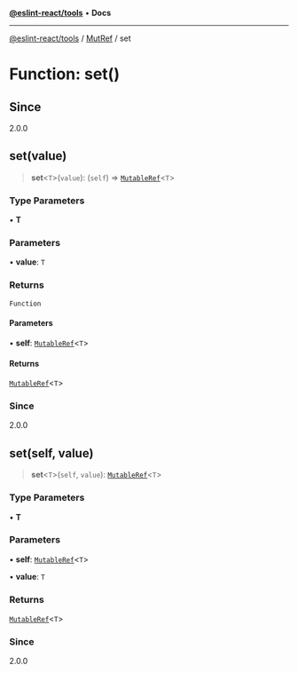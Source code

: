 [**@eslint-react/tools**](../../../README.md) • **Docs**

***

[@eslint-react/tools](../../../README.md) / [MutRef](../README.md) / set

# Function: set()

## Since

2.0.0

## set(value)

> **set**\<`T`\>(`value`): (`self`) => [`MutableRef`](../interfaces/MutableRef.md)\<`T`\>

### Type Parameters

• **T**

### Parameters

• **value**: `T`

### Returns

`Function`

#### Parameters

• **self**: [`MutableRef`](../interfaces/MutableRef.md)\<`T`\>

#### Returns

[`MutableRef`](../interfaces/MutableRef.md)\<`T`\>

### Since

2.0.0

## set(self, value)

> **set**\<`T`\>(`self`, `value`): [`MutableRef`](../interfaces/MutableRef.md)\<`T`\>

### Type Parameters

• **T**

### Parameters

• **self**: [`MutableRef`](../interfaces/MutableRef.md)\<`T`\>

• **value**: `T`

### Returns

[`MutableRef`](../interfaces/MutableRef.md)\<`T`\>

### Since

2.0.0
